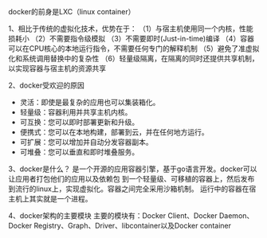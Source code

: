 docker的前身是LXC（linux container）

1、相比于传统的虚拟化技术，优势在于：
（1）与宿主机使用同一个内核，性能损耗小
（2）不需要指令级模拟
（3）不需要即时(Just-in-time)编译
（4）容器可以在CPU核心的本地运行指令，不需要任何专门的解释机制
（5）避免了准虚拟化和系统调用替换中的复杂性
（6）轻量级隔离，在隔离的同时还提供共享机制，以实现容器与宿主机的资源共享

2、docker受欢迎的原因
- 灵活：即使是最复杂的应用也可以集装箱化。
- 轻量级：容器利用并共享主机内核。
- 可互换：您可以即时部署更新和升级。
- 便携式：您可以在本地构建，部署到云，并在任何地方运行。
- 可扩展：您可以增加并自动分发容器副本。
- 可堆叠：您可以垂直和即时堆叠服务。

3、docker是什么？
是一个开源的应用容器引擎，基于go语言开发。docker可以让应用者打包他们的应用以及依赖包
到一个轻量级、可移植的容器上，然后发布到流行的linux上，实现虚拟化。容器之间完全采用沙箱机制。
运行中的容器在宿主机上其实就是一个进程。

4、docker架构的主要模块
主要的模块有：Docker Client、Docker Daemon、Docker Registry、Graph、Driver、libcontainer以及Docker container
